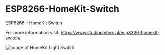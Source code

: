 # ESP8266-HomeKit-Switch
ESP8266 – HomeKit Switch

For more information visit: https://www.studiopieters.nl/esp8266-homekit-switch/ ‎

![Image of HomeKit Light Switch](https://raw.githubusercontent.com/AchimPieters/ESP8266-HomeKit-Switch/master/HomeKit%20Light%20Switch.png)
